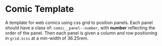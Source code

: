 # Comic Template

A template for web comics using css grid to position panels. Each panel should have a class of:
`comic__panel--number`, with __number__ reflecting the order of the panel. Then each panel is given a column and row positioning in `grid.scss` at a min-width of 36.25rem.
